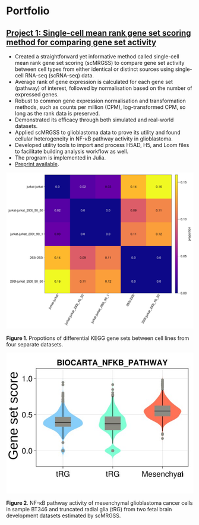 # Portfolio

## [Project 1: Single-cell mean rank gene set scoring method for comparing gene set activity](https://github.com/giuseppedelnapalle/scmrgss)
* Created a straightforward yet informative method called single-cell mean rank gene set scoring (scMRGSS) to compare gene set activity between cell types from either identical or distinct sources using single-cell RNA-seq (scRNA-seq) data.
* Average rank of gene expression is calculated for each gene set (pathway) of interest, followed by normalisation based on the number of expressed genes. 
* Robust to common gene expression normalisation and transformation methods, such as counts per million (CPM), log-transformed CPM, so long as the rank data is preserved.
* Demonstrated its efficacy through both simulated and real-world datasets.
* Applied scMRGSS to glioblastoma data to prove its utility and found cellular heterogeneity in NF-κB pathway activity in glioblastoma.
* Developed utility tools to import and process H5AD, H5, and Loom files to facilitate building analysis workflow as well.
* The program is implemented in Julia.
* [Preprint available](https://doi.org/10.51094/jxiv.580).

<img src="img/scmrgss/heatmap_prop_diff_scores_jk_293t_kegg_jurkat-293t_jurkat-293t-jurkat_293t_50_50-jurkat_293t_99_1_0.6_1.15_2000_2_upd_v1.6.5.jpg" alt="heatmap_prop_diff_jk_293t" width="700"/>

**Figure 1**. Propotions of differential KEGG gene sets between cell lines from four separate datasets.

![violin_box_bt346_trg_nfkb](img/scmrgss/violin_box_plot_BT346.filtered_Mesenchymal_fetal_brain_tRG_ctx_dev_tRG_BIOCARTA_NFKB_PATHWAY_mdf.jpg)

**Figure 2**. NF-κB pathway activity of mesenchymal glioblastoma cancer cells in sample BT346 and truncated radial glia (tRG) from two fetal brain development datasets estimated by scMRGSS.
